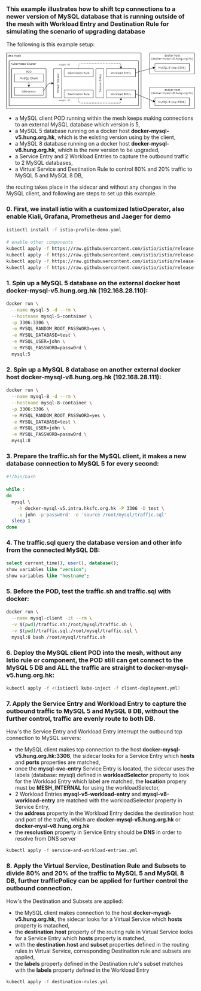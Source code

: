 ### This example illustrates how to shift tcp connections to a newer version of MySQL database that is running outside of the mesh with Workload Entry and Destination Rule for simulating the scenario of upgrading database

The following is this example setup: 

![example setup](/service-entry/shifting-mysql-traffic-dns/shifting-mysql-traffic-dns.jpg)

* a MySQL client POD running within the mesh keeps making connections to an external MySQL database which version is 5,
* a MySQL 5 database running on a docker host **docker-mysql-v5.hung.org.hk**, which is the existing version using by the client,
* a MySQL 8 database running on a docker host **docker-mysql-v8.hung.org.hk**, which is the new version to be upgraded,
* a Service Entry and 2 Workload Entries to capture the outbound traffic to 2 MySQL databases,
* a Virtual Service and Destination Rule to control 80% and 20% traffic to MySQL 5 and MySQL 8 DB, 

the routing takes place in the sidecar and without any changes in the MySQL client, and following are steps to set up this example.

### 0. First, we install istio with a customized IstioOperator, also enable Kiali, Grafana, Prometheus and Jaeger for demo

```bash
istioctl install -f istio-profile-demo.yaml

# enable other components 
kubectl apply -f https://raw.githubusercontent.com/istio/istio/release-1.8/samples/addons/kiali.yaml
kubectl apply -f https://raw.githubusercontent.com/istio/istio/release-1.8/samples/addons/grafana.yaml
kubectl apply -f https://raw.githubusercontent.com/istio/istio/release-1.8/samples/addons/prometheus.yaml
kubectl apply -f https://raw.githubusercontent.com/istio/istio/release-1.8/samples/addons/jaeger.yaml
```

### 1. Spin up a MySQL 5 database on the external docker host docker-mysql-v5.hung.org.hk (192.168.28.110):

```bash
docker run \
  --name mysql-5 -d --rm \
  --hostname mysql-5-container \
  -p 3306:3306 \
  -e MYSQL_RANDOM_ROOT_PASSWORD=yes \
  -e MYSQL_DATABASE=test \
  -e MYSQL_USER=john \
  -e MYSQL_PASSWORD=passw0rd \
  mysql:5
```

### 2. Spin up a MySQL 8 database on another external docker host docker-mysql-v8.hung.org.hk (192.168.28.111):

```bash
docker run \
  --name mysql-8 -d --rm \
  --hostname mysql-8-container \
  -p 3306:3306 \
  -e MYSQL_RANDOM_ROOT_PASSWORD=yes \
  -e MYSQL_DATABASE=test \
  -e MYSQL_USER=john \
  -e MYSQL_PASSWORD=passw0rd \
  mysql:8
```

### 3. Prepare the traffic.sh for the MySQL client, it makes a new database connection to MySQL 5 for every second:

```bash
#!/bin/bash

while :
do
  mysql \
    -h docker-mysql-v5.intra.hksfc.org.hk -P 3306 -D test \
    -u john -p'passw0rd' -e 'source /root/mysql/traffic.sql'
  sleep 1
done
```

### 4. The traffic.sql query the database version and other info from the connected MySQL DB:

```sql
select current_time(), user(), database();
show variables like "version";
show variables like "hostname";
```

### 5. Before the POD, test the traffic.sh and traffic.sql with docker: 

```bash
docker run \
  --name mysql-client -it --rm \
  -v $(pwd)/traffic.sh:/root/mysql/traffic.sh \
  -v $(pwd)/traffic.sql:/root/mysql/traffic.sql \
  mysql:8 bash /root/mysql/traffic.sh
```

### 6. Deploy the MySQL client POD into the mesh, without any Istio rule or component, the POD still can get connect to the MySQL 5 DB and ALL the traffic are straight to docker-mysql-v5.hung.org.hk:

```bash
kubectl apply -f <(istioctl kube-inject -f client-deployment.yml)
```

### 7. Apply the Service Entry and Workload Entry to capture the outbound traffic to MySQL 5 and MySQL 8 DB, without the further control, traffic are evenly route to both DB.

How's the Service Entry and Workload Entry interrupt the outbound tcp connection to MySQL servers:

* the MySQL client makes tcp connection to the host **docker-mysql-v5.hung.org.hk:3306**, the sidecar looks for a Service Entry which **hosts** and **ports** properties are matched,
* once the **mysql-svc-entry** Service Entry is located, the sidecar uses the labels (database: mysql) defined in **workloadSelector** property to look for the Workload Entry which label are matched, the **location** propery must be **MESH_INTERNAL** for using the workloadSelector,
* 2 Workload Entries **mysql-v5-workload-entry** and **mysql-v8-workload-entry** are matched with the workloadSelector property in Service Entry,
* the **address** property in the Workload Entry decides the destination host and port of the traffic, which are **docker-mysql-v5.hung.org.hk** or **docker-mysl-v8.hung.org.hk**
* the **resolustion** property in Service Entry should be **DNS** in order to resolve from DNS server


```bash
kubectl apply -f service-and-workload-entries.yml
```

### 8. Apply the Virtual Service, Destination Rule and Subsets to divide 80% and 20% of the traffic to MySQL 5 and MySQL 8 DB, further trafficPolicy can be applied for further control the outbound connection.

How's the Destination and Subsets are applied: 

* the MySQL client makes connection to the host **docker-mysql-v5.hung.org.hk**, the sidecar looks for a Virtual Service which **hosts** property is matached,
* the **destination.host** property of the routing rule in Virtual Service looks for a Service Entry which **hosts** property is matched,
* with the **destination.host** and **subset** properties defined in the routing rules in Virtual Service, corresponding Destination rule and subsets are applied,
* the **labels** property defined in the Destination rule's subset matches with the **labels** property defined in the Workload Entry

```bash
kubectl apply -f destination-rules.yml
```
